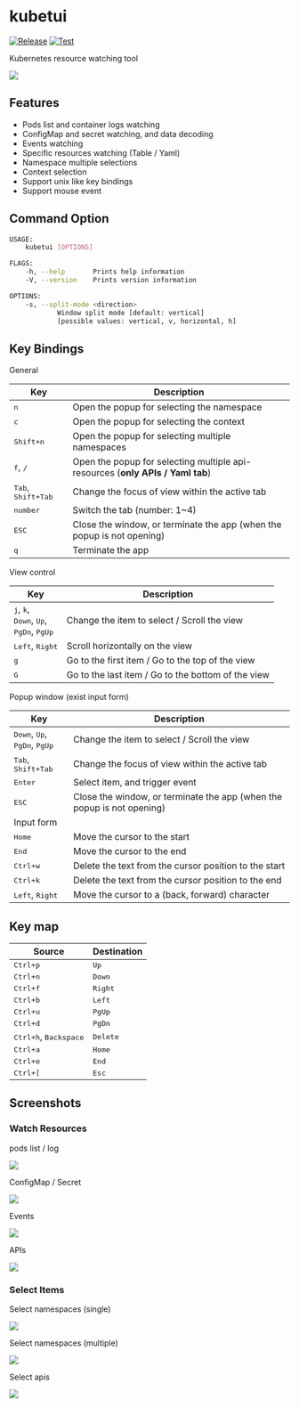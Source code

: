 # kubetui

[![Release](https://img.shields.io/github/v/release/sarub0b0/kubetui)]()
[![Test](https://github.com/sarub0b0/kubetui/actions/workflows/test.yml/badge.svg)](https://github.com/sarub0b0/kubetui/actions/workflows/test.yml)

Kubernetes resource watching tool

![](screenshots/example.png)

## Features

- Pods list and container logs watching
- ConfigMap and secret watching, and data decoding
- Events watching
- Specific resources watching (Table / Yaml)
- Namespace multiple selections
- Context selection
- Support unix like key bindings
- Support mouse event

## Command Option

```sh
USAGE:
    kubetui [OPTIONS]

FLAGS:
    -h, --help       Prints help information
    -V, --version    Prints version information

OPTIONS:
    -s, --split-mode <direction>
            Window split mode [default: vertical]
            [possible values: vertical, v, horizontal, h]
```

## Key Bindings

General

| Key                                  | Description                                                                    |
| ------------------------------------ | ------------------------------------------------------------------------------ |
| <kbd>n</kbd>                         | Open the popup for selecting the namespace                                     |
| <kbd>c</kbd>                         | Open the popup for selecting the context                                       |
| <kbd>Shift+n</kbd>                   | Open the popup for selecting multiple namespaces                               |
| <kbd>f</kbd>, <kbd>/</kbd>           | Open the popup for selecting multiple api-resources (**only APIs / Yaml tab**) |
| <kbd>Tab</kbd>, <kbd>Shift+Tab</kbd> | Change the focus of view within the active tab                          |
| <kbd>number</kbd>                    | Switch the tab (number: 1~4)                                            |
| <kbd>ESC</kbd>                       | Close the window, or terminate the app (when the popup is not opening)  |
| <kbd>q</kbd>                         | Terminate the app                                                       |

View control

| Key                                                                                                  | Description                                        |
| ---------------------------------------------------------------------------------------------------- | -------------------------------------------------- |
| <kbd>j</kbd>, <kbd>k</kbd>,<br> <kbd>Down</kbd>, <kbd>Up</kbd>,<br> <kbd>PgDn</kbd>, <kbd>PgUp</kbd> | Change the item to select / Scroll the view        |
| <kbd>Left</kbd>, <kbd>Right</kbd>                                                                    | Scroll horizontally on the view                    |
| <kbd>g</kbd>                                                                                         | Go to the first item / Go to the top of the view   |
| <kbd>G</kbd>                                                                                         | Go to the last item / Go to the bottom of the view |

Popup window (exist input form)

| Key                                                                  | Description                                                            |
| -------------------------------------------------------------------- | ---------------------------------------------------------------------- |
| <kbd>Down</kbd>, <kbd>Up</kbd>,<br> <kbd>PgDn</kbd>, <kbd>PgUp</kbd> | Change the item to select / Scroll the view                            |
| <kbd>Tab</kbd>, <kbd>Shift+Tab</kbd>                                 | Change the focus of view within the active tab                         |
| <kbd>Enter</kbd>                                                     | Select item, and trigger event                                         |
| <kbd>ESC</kbd>                                                       | Close the window, or terminate the app (when the popup is not opening) |
| Input form                                                           |                                                                        |
| <kbd>Home</kbd>                                                      | Move the cursor to the start                                           |
| <kbd>End</kbd>                                                       | Move the cursor to the end                                             |
| <kbd>Ctrl+w</kbd>                                                    | Delete the text from the cursor position to the start                  |
| <kbd>Ctrl+k</kbd>                                                    | Delete the text from the cursor position to the end                    |
| <kbd>Left</kbd>, <kbd>Right</kbd>                                    | Move the cursor to a (back, forward) character                         |

## Key map

| Source                                  | Destination       |
| --------------------------------------- | ----------------- |
| <kbd>Ctrl+p</kbd>                       | <kbd>Up</kbd>     |
| <kbd>Ctrl+n</kbd>                       | <kbd>Down</kbd>   |
| <kbd>Ctrl+f</kbd>                       | <kbd>Right</kbd>  |
| <kbd>Ctrl+b</kbd>                       | <kbd>Left</kbd>   |
| <kbd>Ctrl+u</kbd>                       | <kbd>PgUp</kbd>   |
| <kbd>Ctrl+d</kbd>                       | <kbd>PgDn</kbd>   |
| <kbd>Ctrl+h</kbd>, <kbd>Backspace</kbd> | <kbd>Delete</kbd> |
| <kbd>Ctrl+a</kbd>                       | <kbd>Home</kbd>   |
| <kbd>Ctrl+e</kbd>                       | <kbd>End</kbd>    |
| <kbd>Ctrl+[</kbd>                       | <kbd>Esc</kbd>    |

## Screenshots

### Watch Resources

pods list / log

![](screenshots/pods-log.png)

ConfigMap / Secret

![](screenshots/configs.png)

Events

![](screenshots/events.png)

APIs

![](screenshots/apis.png)

### Select Items

Select namespaces (single)

![](screenshots/select-namespace.png)

Select namespaces (multiple)

![](screenshots/select-multiple-namespaces.png)

Select apis

![](screenshots/select-apis.png)
